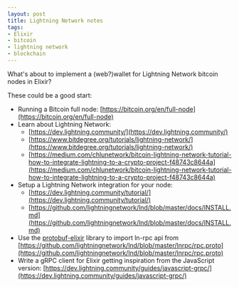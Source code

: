 ```yaml
---
layout: post
title: Lightning Network notes
tags:
- Elixir
- bitcoin
- lightning network
- blockchain
---
```


What's about to implement a (web?)wallet for Lightning Network bitcoin nodes in Elixir?

These could be a good start:

* Running a Bitcoin full node: [https://bitcoin.org/en/full-node](https://bitcoin.org/en/full-node)
* Learn about Lightning Network:
  * [https://dev.lightning.community/](https://dev.lightning.community/)
  * [https://www.bitdegree.org/tutorials/lightning-network/](https://www.bitdegree.org/tutorials/lightning-network/)
  * [https://medium.com/chlunetwork/bitcoin-lightning-network-tutorial-how-to-integrate-lightning-to-a-crypto-project-f48743c8644a](https://medium.com/chlunetwork/bitcoin-lightning-network-tutorial-how-to-integrate-lightning-to-a-crypto-project-f48743c8644a)
* Setup a Lightning Network integration for your node: 
  * [https://dev.lightning.community/tutorial/](https://dev.lightning.community/tutorial/)
  * [https://github.com/lightningnetwork/lnd/blob/master/docs/INSTALL.md](https://github.com/lightningnetwork/lnd/blob/master/docs/INSTALL.md)
* Use the [protobuf-elixir](https://github.com/tony612/protobuf-elixir) library to import ln-rpc api from [https://github.com/lightningnetwork/lnd/blob/master/lnrpc/rpc.proto](https://github.com/lightningnetwork/lnd/blob/master/lnrpc/rpc.proto)
* Write a gRPC client for Elixir getting inspiration from the JavaScript version: [https://dev.lightning.community/guides/javascript-grpc/](https://dev.lightning.community/guides/javascript-grpc/)

